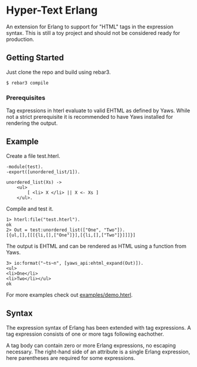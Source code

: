 # Hyper-Text Erlang

An extension for Erlang to support for "HTML" tags in the expression syntax.
This is still a toy project and should not be considered ready for production.

## Getting Started

Just clone the repo and build using rebar3.

```
$ rebar3 compile
```

### Prerequisites

Tag expressions in hterl evaluate to valid EHTML as defined by Yaws.
While not a strict prerequisite it is recommended to have Yaws installed for rendering the output.

## Example

Create a file test.hterl.

```
-module(test).
-export([unordered_list/1]).

unordered_list(Xs) ->
	<ul>
		[ <li> X </li> || X <- Xs ]
	</ul>.
```

Compile and test it.

```
1> hterl:file("test.hterl").
ok
2> Out = test:unordered_list(["One", "Two"]).
[{ul,[],[[[{li,[],["One"]}],[{li,[],["Two"]}]]]}]
```

The output is EHTML and can be rendered as HTML using a function from Yaws.

```
3> io:format("~ts~n", [yaws_api:ehtml_expand(Out)]).
<ul>
<li>One</li>
<li>Two</li></ul>
ok
```
For more examples check out [examples/demo.hterl](examples/demo.hterl).

## Syntax

The expression syntax of Erlang has been extended with tag expressions.
A tag expression consists of one or more tags following eachother.

A tag body can contain zero or more Erlang expressions, no escaping necessary.
The right-hand side of an attribute is a single Erlang expression, here parentheses are required for some expressions.
